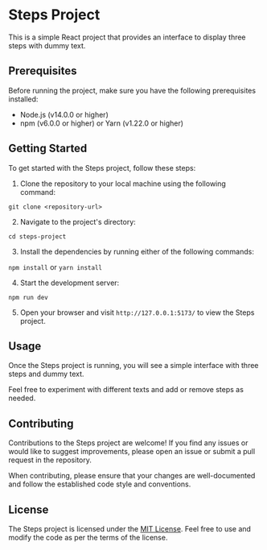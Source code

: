 # Steps Project

This is a simple React project that provides an interface to display three steps with dummy text. 

## Prerequisites

Before running the project, make sure you have the following prerequisites installed:

- Node.js (v14.0.0 or higher)
- npm (v6.0.0 or higher) or Yarn (v1.22.0 or higher)

## Getting Started

To get started with the Steps project, follow these steps:

1. Clone the repository to your local machine using the following command:

``` git clone <repository-url> ```

2. Navigate to the project's directory:

``` cd steps-project ```

3. Install the dependencies by running either of the following commands:

``` npm install ``` or ``` yarn install ```

4. Start the development server:

``` npm run dev ```

5. Open your browser and visit `http://127.0.0.1:5173/` to view the Steps project.

## Usage

Once the Steps project is running, you will see a simple interface with three steps and dummy text. 

Feel free to experiment with different texts and add or remove steps as needed.

## Contributing

Contributions to the Steps project are welcome! If you find any issues or would like to suggest improvements, please open an issue or submit a pull request in the repository.

When contributing, please ensure that your changes are well-documented and follow the established code style and conventions.

## License

The Steps project is licensed under the [MIT License](LICENSE). Feel free to use and modify the code as per the terms of the license.
